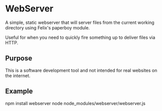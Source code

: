 # WebServer

A simple, static webserver that will server files from the current working directory
using Felix's paperboy module.

Useful for when you need to quickly fire something up to deliver files via HTTP.

## Purpose

This is a software development tool and not intended for real websites on the internet.

## Example

npm install webserver
node node_modules/webserver/webserver.js

